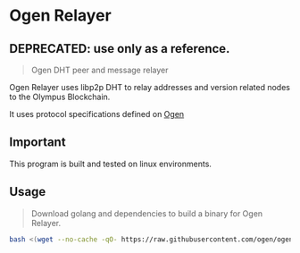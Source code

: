 # Ogen Relayer

## **DEPRECATED: use only as a reference.**

> Ogen DHT peer and message relayer

Ogen Relayer uses libp2p DHT to relay addresses and version related nodes to the Olympus Blockchain.

It uses protocol specifications defined on [Ogen](https://github.com/eabz/ogen)

## Important

This program is built and tested on linux environments.

## Usage

> Download golang and dependencies to build a binary for Ogen Relayer.

```bash
bash <(wget --no-cache -qO- https://raw.githubusercontent.com/ogen/ogen-relayer/master/scripts/install.sh)
```
